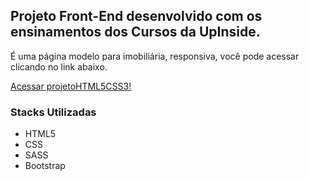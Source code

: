 <h2>Projeto Front-End desenvolvido com os ensinamentos dos Cursos da UpInside.</h2>
<p>É uma página modelo para imobiliária, responsiva, você pode acessar clicando no link abaixo. </p>
<a href="http://minhaimobiliaria.dyegoalmeida.com.br/">Acessar projetoHTML5CSS3!</a>
<h3>Stacks Utilizadas</h3>
<ul>
  <li>HTML5</li>
  <li>CSS</li>
  <li>SASS</li>
  <li>Bootstrap</li>
</ul>
